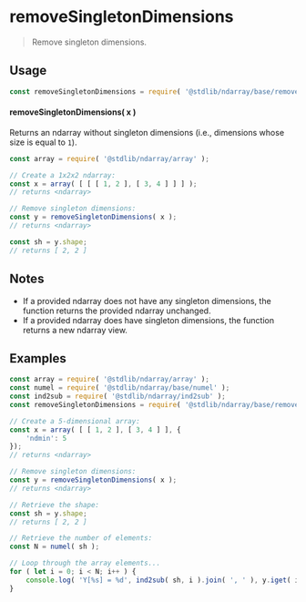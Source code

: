<!--

@license Apache-2.0

Copyright (c) 2022 The Stdlib Authors.

Licensed under the Apache License, Version 2.0 (the "License");
you may not use this file except in compliance with the License.
You may obtain a copy of the License at

   http://www.apache.org/licenses/LICENSE-2.0

Unless required by applicable law or agreed to in writing, software
distributed under the License is distributed on an "AS IS" BASIS,
WITHOUT WARRANTIES OR CONDITIONS OF ANY KIND, either express or implied.
See the License for the specific language governing permissions and
limitations under the License.

-->

# removeSingletonDimensions

> Remove singleton dimensions.

<!-- Section to include introductory text. Make sure to keep an empty line after the intro `section` element and another before the `/section` close. -->

<section class="intro">

</section>

<!-- /.intro -->

<!-- Package usage documentation. -->

<section class="usage">

## Usage

```javascript
const removeSingletonDimensions = require( '@stdlib/ndarray/base/remove-singleton-dimensions' );
```

#### removeSingletonDimensions( x )

Returns an ndarray without singleton dimensions (i.e., dimensions whose size is equal to `1`).

```javascript
const array = require( '@stdlib/ndarray/array' );

// Create a 1x2x2 ndarray:
const x = array( [ [ [ 1, 2 ], [ 3, 4 ] ] ] );
// returns <ndarray>

// Remove singleton dimensions:
const y = removeSingletonDimensions( x );
// returns <ndarray>

const sh = y.shape;
// returns [ 2, 2 ]
```

</section>

<!-- /.usage -->

<!-- Package usage notes. Make sure to keep an empty line after the `section` element and another before the `/section` close. -->

<section class="notes">

## Notes

-   If a provided ndarray does not have any singleton dimensions, the function returns the provided ndarray unchanged.
-   If a provided ndarray does have singleton dimensions, the function returns a new ndarray view.

</section>

<!-- /.notes -->

<!-- Package usage examples. -->

<section class="examples">

## Examples

<!-- eslint no-undef: "error" -->

```javascript
const array = require( '@stdlib/ndarray/array' );
const numel = require( '@stdlib/ndarray/base/numel' );
const ind2sub = require( '@stdlib/ndarray/ind2sub' );
const removeSingletonDimensions = require( '@stdlib/ndarray/base/remove-singleton-dimensions' );

// Create a 5-dimensional array:
const x = array( [ [ 1, 2 ], [ 3, 4 ] ], {
    'ndmin': 5
});
// returns <ndarray>

// Remove singleton dimensions:
const y = removeSingletonDimensions( x );
// returns <ndarray>

// Retrieve the shape:
const sh = y.shape;
// returns [ 2, 2 ]

// Retrieve the number of elements:
const N = numel( sh );

// Loop through the array elements...
for ( let i = 0; i < N; i++ ) {
    console.log( 'Y[%s] = %d', ind2sub( sh, i ).join( ', ' ), y.iget( i ) );
}
```

</section>

<!-- /.examples -->

<!-- Section to include cited references. If references are included, add a horizontal rule *before* the section. Make sure to keep an empty line after the `section` element and another before the `/section` close. -->

<section class="references">

</section>

<!-- /.references -->

<!-- Section for related `stdlib` packages. Do not manually edit this section, as it is automatically populated. -->

<section class="related">

</section>

<!-- /.related -->

<!-- Section for all links. Make sure to keep an empty line after the `section` element and another before the `/section` close. -->

<section class="links">

</section>

<!-- /.links -->
